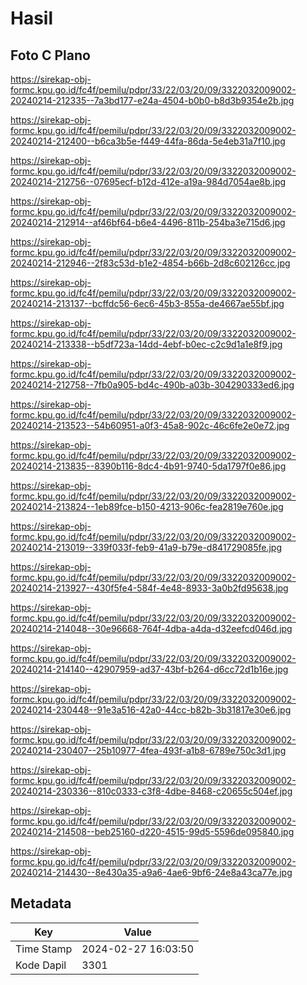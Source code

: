 # Hasil

## Foto C Plano

https://sirekap-obj-formc.kpu.go.id/fc4f/pemilu/pdpr/33/22/03/20/09/3322032009002-20240214-212335--7a3bd177-e24a-4504-b0b0-b8d3b9354e2b.jpg

https://sirekap-obj-formc.kpu.go.id/fc4f/pemilu/pdpr/33/22/03/20/09/3322032009002-20240214-212400--b6ca3b5e-f449-44fa-86da-5e4eb31a7f10.jpg

https://sirekap-obj-formc.kpu.go.id/fc4f/pemilu/pdpr/33/22/03/20/09/3322032009002-20240214-212756--07695ecf-b12d-412e-a19a-984d7054ae8b.jpg

https://sirekap-obj-formc.kpu.go.id/fc4f/pemilu/pdpr/33/22/03/20/09/3322032009002-20240214-212914--af46bf64-b6e4-4496-811b-254ba3e715d6.jpg

https://sirekap-obj-formc.kpu.go.id/fc4f/pemilu/pdpr/33/22/03/20/09/3322032009002-20240214-212946--2f83c53d-b1e2-4854-b66b-2d8c602126cc.jpg

https://sirekap-obj-formc.kpu.go.id/fc4f/pemilu/pdpr/33/22/03/20/09/3322032009002-20240214-213137--bcffdc56-6ec6-45b3-855a-de4667ae55bf.jpg

https://sirekap-obj-formc.kpu.go.id/fc4f/pemilu/pdpr/33/22/03/20/09/3322032009002-20240214-213338--b5df723a-14dd-4ebf-b0ec-c2c9d1a1e8f9.jpg

https://sirekap-obj-formc.kpu.go.id/fc4f/pemilu/pdpr/33/22/03/20/09/3322032009002-20240214-212758--7fb0a905-bd4c-490b-a03b-304290333ed6.jpg

https://sirekap-obj-formc.kpu.go.id/fc4f/pemilu/pdpr/33/22/03/20/09/3322032009002-20240214-213523--54b60951-a0f3-45a8-902c-46c6fe2e0e72.jpg

https://sirekap-obj-formc.kpu.go.id/fc4f/pemilu/pdpr/33/22/03/20/09/3322032009002-20240214-213835--8390b116-8dc4-4b91-9740-5da1797f0e86.jpg

https://sirekap-obj-formc.kpu.go.id/fc4f/pemilu/pdpr/33/22/03/20/09/3322032009002-20240214-213824--1eb89fce-b150-4213-906c-fea2819e760e.jpg

https://sirekap-obj-formc.kpu.go.id/fc4f/pemilu/pdpr/33/22/03/20/09/3322032009002-20240214-213019--339f033f-feb9-41a9-b79e-d841729085fe.jpg

https://sirekap-obj-formc.kpu.go.id/fc4f/pemilu/pdpr/33/22/03/20/09/3322032009002-20240214-213927--430f5fe4-584f-4e48-8933-3a0b2fd95638.jpg

https://sirekap-obj-formc.kpu.go.id/fc4f/pemilu/pdpr/33/22/03/20/09/3322032009002-20240214-214048--30e96668-764f-4dba-a4da-d32eefcd046d.jpg

https://sirekap-obj-formc.kpu.go.id/fc4f/pemilu/pdpr/33/22/03/20/09/3322032009002-20240214-214140--42907959-ad37-43bf-b264-d6cc72d1b16e.jpg

https://sirekap-obj-formc.kpu.go.id/fc4f/pemilu/pdpr/33/22/03/20/09/3322032009002-20240214-230448--91e3a516-42a0-44cc-b82b-3b31817e30e6.jpg

https://sirekap-obj-formc.kpu.go.id/fc4f/pemilu/pdpr/33/22/03/20/09/3322032009002-20240214-230407--25b10977-4fea-493f-a1b8-6789e750c3d1.jpg

https://sirekap-obj-formc.kpu.go.id/fc4f/pemilu/pdpr/33/22/03/20/09/3322032009002-20240214-230336--810c0333-c3f8-4dbe-8468-c20655c504ef.jpg

https://sirekap-obj-formc.kpu.go.id/fc4f/pemilu/pdpr/33/22/03/20/09/3322032009002-20240214-214508--beb25160-d220-4515-99d5-5596de095840.jpg

https://sirekap-obj-formc.kpu.go.id/fc4f/pemilu/pdpr/33/22/03/20/09/3322032009002-20240214-214430--8e430a35-a9a6-4ae6-9bf6-24e8a43ca77e.jpg


## Metadata

| Key        | Value               |
| ---------- | ------------------- |
| Time Stamp | 2024-02-27 16:03:50 |
| Kode Dapil | 3301                |



